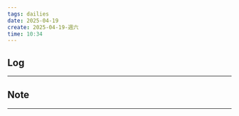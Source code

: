 ```yaml
---
tags: dailies  
date: 2025-04-19
create: 2025-04-19-週六
time: 10:34
---
```

## Log
---


## Note
---


